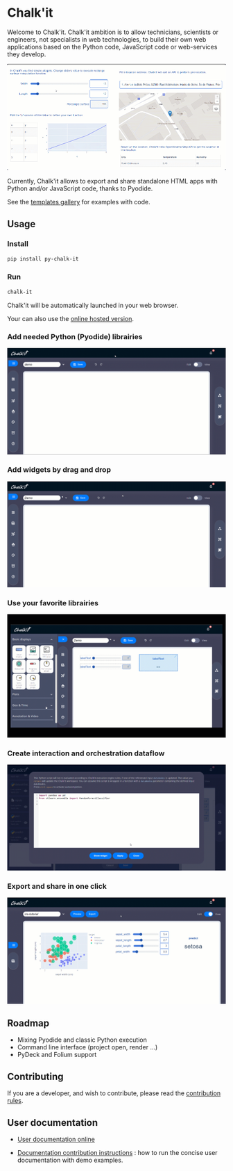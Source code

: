 # Chalk'it

Welcome to Chalk'it. Chalk'it ambition is to allow technicians, scientists or engineers, not specialists in web technologies, to build their own web applications based on the Python code, JavaScript code or web-services they develop.

![live demo](./assets/home/live-demo.gif)

Currently, Chalk'it allows to export and share standalone HTML apps with Python and/or JavaScript code, thanks to Pyodide.

See the [templates gallery](https://ifpen.github.io/chalk-it/) for examples with code.

## Usage

### Install

```sh
pip install py-chalk-it
```

### Run

```sh
chalk-it
```

Chalk'it will be automatically launched in your web browser.

Your can also use the [online hosted version](https://ifpen.github.io/chalk-it/hosted/).

### Add needed Python (Pyodide) librairies

![live demo](./assets/home/pyodide-libs.gif)

### Add widgets by drag and drop

![drag and drop](./assets/home/dragdrop.gif)

### Use your favorite librairies

![drag and drop](./assets/home/python-plot.gif)

### Create interaction and orchestration dataflow

![drag and drop](./assets/home/dataflow.gif)

### Export and share in one click

![Export](./assets/home/export.gif)

## Roadmap

- Mixing Pyodide and classic Python execution
- Command line interface (project open, render ...)
- PyDeck and Folium support

## Contributing

If you are a developer, and wish to contribute, please read the [contribution rules](CONTRIBUTING.md).

## User documentation

- [User documentation online](https://ifpen.github.io/chalk-it/hosted/doc/) 

- [Documentation contribution instructions](/documentation/README.md) : how to run the concise user documentation with demo examples. 
